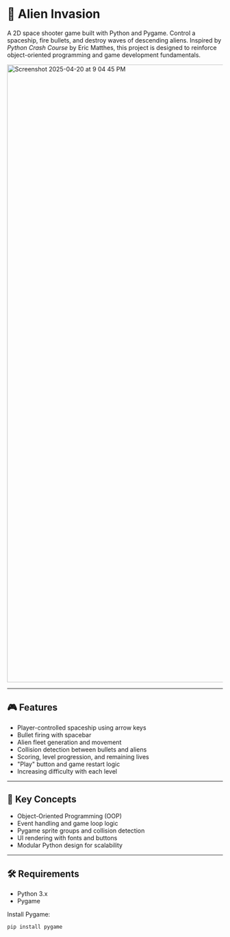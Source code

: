 # 🚀 Alien Invasion

A 2D space shooter game built with Python and Pygame. Control a spaceship, fire bullets, and destroy waves of descending aliens. Inspired by *Python Crash Course* by Eric Matthes, this project is designed to reinforce object-oriented programming and game development fundamentals.

<img width="1440" alt="Screenshot 2025-04-20 at 9 04 45 PM" src="https://github.com/user-attachments/assets/7453f4b8-7662-4bf7-bdd0-76b76c6ee94b" />

---

## 🎮 Features

- Player-controlled spaceship using arrow keys
- Bullet firing with spacebar
- Alien fleet generation and movement
- Collision detection between bullets and aliens
- Scoring, level progression, and remaining lives
- "Play" button and game restart logic
- Increasing difficulty with each level

---

## 🧠 Key Concepts

- Object-Oriented Programming (OOP)
- Event handling and game loop logic
- Pygame sprite groups and collision detection
- UI rendering with fonts and buttons
- Modular Python design for scalability

---

## 🛠️ Requirements

- Python 3.x  
- Pygame

Install Pygame:

```bash
pip install pygame
